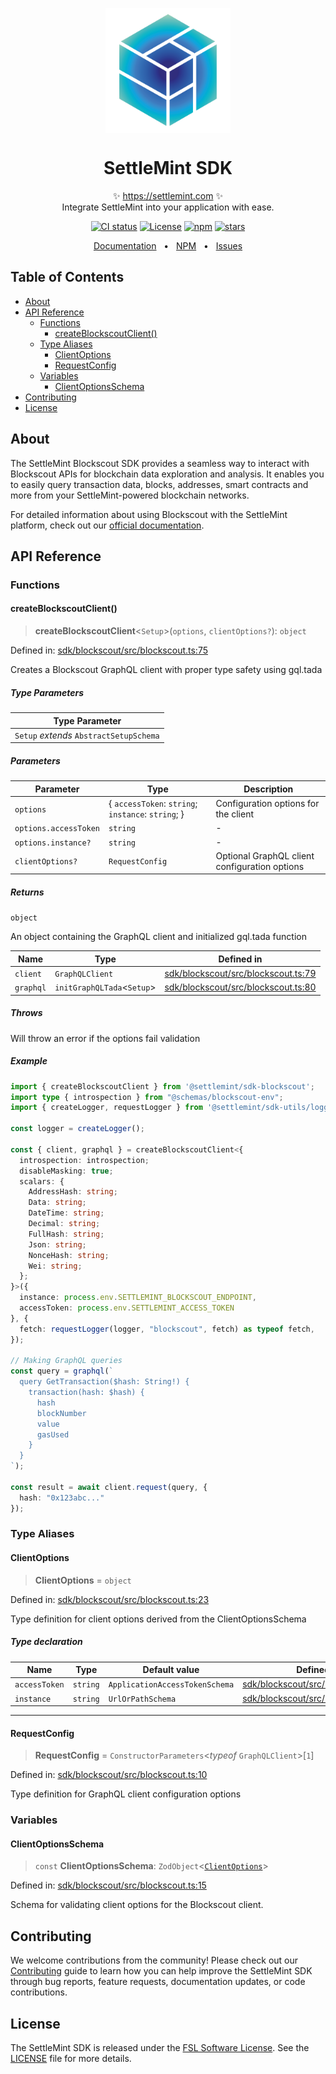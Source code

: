 <p align="center">
  <img src="https://github.com/settlemint/sdk/blob/main/logo.svg" width="200px" align="center" alt="SettleMint logo" />
  <h1 align="center">SettleMint SDK</h1>
  <p align="center">
    ✨ <a href="https://settlemint.com">https://settlemint.com</a> ✨
    <br/>
    Integrate SettleMint into your application with ease.
  </p>
</p>

<p align="center">
<a href="https://github.com/settlemint/sdk/actions?query=branch%3Amain"><img src="https://github.com/settlemint/sdk/actions/workflows/build.yml/badge.svg?event=push&branch=main" alt="CI status" /></a>
<a href="https://fsl.software" rel="nofollow"><img src="https://img.shields.io/npm/l/@settlemint/sdk-blockscout" alt="License"></a>
<a href="https://www.npmjs.com/package/@settlemint/sdk-blockscout" rel="nofollow"><img src="https://img.shields.io/npm/dw/@settlemint/sdk-blockscout" alt="npm"></a>
<a href="https://github.com/settlemint/sdk" rel="nofollow"><img src="https://img.shields.io/github/stars/settlemint/sdk" alt="stars"></a>
</p>

<div align="center">
  <a href="https://console.settlemint.com/documentation">Documentation</a>
  <span>&nbsp;&nbsp;•&nbsp;&nbsp;</span>
  <a href="https://www.npmjs.com/package/@settlemint/sdk-blockscout">NPM</a>
  <span>&nbsp;&nbsp;•&nbsp;&nbsp;</span>
  <a href="https://github.com/settlemint/sdk/issues">Issues</a>
  <br />
</div>

## Table of Contents

- [About](#about)
- [API Reference](#api-reference)
  - [Functions](#functions)
    - [createBlockscoutClient()](#createblockscoutclient)
  - [Type Aliases](#type-aliases)
    - [ClientOptions](#clientoptions)
    - [RequestConfig](#requestconfig)
  - [Variables](#variables)
    - [ClientOptionsSchema](#clientoptionsschema)
- [Contributing](#contributing)
- [License](#license)

## About

The SettleMint Blockscout SDK provides a seamless way to interact with Blockscout APIs for blockchain data exploration and analysis. It enables you to easily query transaction data, blocks, addresses, smart contracts and more from your SettleMint-powered blockchain networks.

For detailed information about using Blockscout with the SettleMint platform, check out our [official documentation](https://console.settlemint.com/documentation).

## API Reference

### Functions

#### createBlockscoutClient()

> **createBlockscoutClient**\<`Setup`\>(`options`, `clientOptions?`): `object`

Defined in: [sdk/blockscout/src/blockscout.ts:75](https://github.com/settlemint/sdk/blob/v2.1.1/sdk/blockscout/src/blockscout.ts#L75)

Creates a Blockscout GraphQL client with proper type safety using gql.tada

##### Type Parameters

| Type Parameter |
| ------ |
| `Setup` *extends* `AbstractSetupSchema` |

##### Parameters

| Parameter | Type | Description |
| ------ | ------ | ------ |
| `options` | \{ `accessToken`: `string`; `instance`: `string`; \} | Configuration options for the client |
| `options.accessToken` | `string` | - |
| `options.instance?` | `string` | - |
| `clientOptions?` | `RequestConfig` | Optional GraphQL client configuration options |

##### Returns

`object`

An object containing the GraphQL client and initialized gql.tada function

| Name | Type | Defined in |
| ------ | ------ | ------ |
| `client` | `GraphQLClient` | [sdk/blockscout/src/blockscout.ts:79](https://github.com/settlemint/sdk/blob/v2.1.1/sdk/blockscout/src/blockscout.ts#L79) |
| `graphql` | `initGraphQLTada`\<`Setup`\> | [sdk/blockscout/src/blockscout.ts:80](https://github.com/settlemint/sdk/blob/v2.1.1/sdk/blockscout/src/blockscout.ts#L80) |

##### Throws

Will throw an error if the options fail validation

##### Example

```ts
import { createBlockscoutClient } from '@settlemint/sdk-blockscout';
import type { introspection } from "@schemas/blockscout-env";
import { createLogger, requestLogger } from '@settlemint/sdk-utils/logging';

const logger = createLogger();

const { client, graphql } = createBlockscoutClient<{
  introspection: introspection;
  disableMasking: true;
  scalars: {
    AddressHash: string;
    Data: string;
    DateTime: string;
    Decimal: string;
    FullHash: string;
    Json: string;
    NonceHash: string;
    Wei: string;
  };
}>({
  instance: process.env.SETTLEMINT_BLOCKSCOUT_ENDPOINT,
  accessToken: process.env.SETTLEMINT_ACCESS_TOKEN
}, {
  fetch: requestLogger(logger, "blockscout", fetch) as typeof fetch,
});

// Making GraphQL queries
const query = graphql(`
  query GetTransaction($hash: String!) {
    transaction(hash: $hash) {
      hash
      blockNumber
      value
      gasUsed
    }
  }
`);

const result = await client.request(query, {
  hash: "0x123abc..."
});
```

### Type Aliases

#### ClientOptions

> **ClientOptions** = `object`

Defined in: [sdk/blockscout/src/blockscout.ts:23](https://github.com/settlemint/sdk/blob/v2.1.1/sdk/blockscout/src/blockscout.ts#L23)

Type definition for client options derived from the ClientOptionsSchema

##### Type declaration

| Name | Type | Default value | Defined in |
| ------ | ------ | ------ | ------ |
| <a id="accesstoken"></a> `accessToken` | `string` | `ApplicationAccessTokenSchema` | [sdk/blockscout/src/blockscout.ts:17](https://github.com/settlemint/sdk/blob/v2.1.1/sdk/blockscout/src/blockscout.ts#L17) |
| <a id="instance"></a> `instance` | `string` | `UrlOrPathSchema` | [sdk/blockscout/src/blockscout.ts:16](https://github.com/settlemint/sdk/blob/v2.1.1/sdk/blockscout/src/blockscout.ts#L16) |

***

#### RequestConfig

> **RequestConfig** = `ConstructorParameters`\<*typeof* `GraphQLClient`\>\[`1`\]

Defined in: [sdk/blockscout/src/blockscout.ts:10](https://github.com/settlemint/sdk/blob/v2.1.1/sdk/blockscout/src/blockscout.ts#L10)

Type definition for GraphQL client configuration options

### Variables

#### ClientOptionsSchema

> `const` **ClientOptionsSchema**: `ZodObject`\<[`ClientOptions`](#clientoptions)\>

Defined in: [sdk/blockscout/src/blockscout.ts:15](https://github.com/settlemint/sdk/blob/v2.1.1/sdk/blockscout/src/blockscout.ts#L15)

Schema for validating client options for the Blockscout client.

## Contributing

We welcome contributions from the community! Please check out our [Contributing](https://github.com/settlemint/sdk/blob/main/.github/CONTRIBUTING.md) guide to learn how you can help improve the SettleMint SDK through bug reports, feature requests, documentation updates, or code contributions.

## License

The SettleMint SDK is released under the [FSL Software License](https://fsl.software). See the [LICENSE](https://github.com/settlemint/sdk/blob/main/LICENSE) file for more details.

